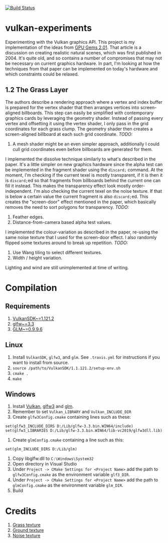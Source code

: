 [![Build Status](https://travis-ci.org/fluffels/vulkan-experiments.svg?branch=master)](https://travis-ci.org/fluffels/vulkan-experiments)

# vulkan-experiments
Experimenting with the Vulkan graphics API.
This project is my implementation of the ideas from [GPU Gems 2.01](https://developer.nvidia.com/gpugems/GPUGems2/gpugems2_chapter01.html).
That article is a discussion on creating realistic natural scenes, which was first published in 2004.
It's quite old, and so contains a number of compromises that may not be necessary on current graphics hardware.
In part, I'm looking at how the techniques from that paper can be implemented on today's hardware and which constraints could be relaxed.

## 1.2 The Grass Layer
The authors describe a rendering approach where a vertex and index buffer is prepared for the vertex shader that then arranges vertices into screen-aligned billboards.
This step can easily be simplified with contemporary graphics cards by leveraging the geometry shader.
Instead of passing every vertex and offsetting it using the vertex shader, I only pass in the grid coordinates for each grass clump.
The geometry shader then creates a screen-aligned billboard at each such grid coordinate.
*TODO:*
1. A mesh shader might be an even simpler approach, additionally I could cull grid coordinates even before billboards are generated for them.

I implemented the dissolve technique similarly to what's described in the paper.
It's a little simpler on new graphics hardware since the alpha test can be implemented in the fragment shader using the `discard;` command.
At the moment, I'm checking if the current texel is mostly transparent, if it is then it is `discard;`ed so that fragments from billboards behind the current one can fill it instead.
This makes the transparency effect look mostly order-independent.
I'm also checking the current texel on the noise texture.
If that is below a certain value the current fragment is also `discard;`ed.
This creates the "screen-door" effect mentioned in the paper, which basically removes the need to sort polygons for transparency.
*TODO:*
1. Feather edges.
2. Distance-from-camera based alpha test values.

I implemented the colour-variation as described in the paper, re-using the same noise texture that I used for the screen-door effect.
I also randomly flipped some textures around to break up repetition.
*TODO:*
1. Use Wang tiling to select different textures.
2. Width / height variation.

Lighting and wind are still unimplemented at time of writing.

# Compilation
## Requirements
1. [VulkanSDK~=1.121.2](https://vulkan.lunarg.com/sdk/home#windows)
1. [glfw~=3.3](https://github.com/glfw/glfw/releases/tag/3.3)
1. [GLM~=0.9.9.6](https://github.com/g-truc/glm/releases/tag/0.9.9.6)

## Linux
1. Install `VulkanSDK`, `glfw3`, and `glm`.
   See `.travis.yml` for instructions if you want to install from source.
1. `source /path/to/VulkanSDK/1.1.121.2/setup-env.sh`
1. `cmake .`
1. `make`

## Windows
1. Install [Vulkan](https://vulkan.lunarg.com/sdk/home#windows),
   [glfw3](https://www.glfw.org/) and
   [glm](https://glm.g-truc.net/0.9.9/index.html).
1. Remember to set `Vulkan_LIBRARY` and `Vulkan_INCLUDE_DIR`
1. Create `glfw3Config.cmake` containing lines such as these:
```
set(glfw3_INCLUDE_DIRS D:/Lib/glfw-3.3.bin.WIN64/include)
set(glfw3_LIBRARIES D:/Lib/glfw-3.3.bin.WIN64/lib-vc2019/glfw3dll.lib)
```
1. Create `glmConfig.cmake` containing a line such as this:
```
set(glm_INCLUDE_DIRS D:/Lib/glm)
```
1. Copy libglfw.dll to `C:\Windows\System32`
1. Open directory in Visual Studio
1. Under `Project -> CMake Settings for <Project Name>` add the path to `glfw3Config.cmake` as the environment variable `glf3_DIR`.
1. Under `Project -> CMake Settings for <Project Name>` add the path to `glmConfig.cmake` as the environment variable `glm_DIR`.
1. Build

# Credits
1. [Grass texture](https://opengameart.org/content/grass-pack-03)
1. [Ground texture](https://opengameart.org/content/grass-001)
1. [Noise texture](http://cpetry.github.io/TextureGenerator-Online/)
